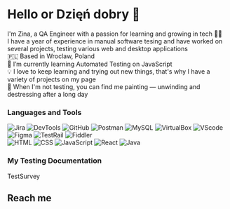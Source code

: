 # Hello or Dzięń dobry 👋

I'm Zina, a QA Engineer with a passion for learning and growing in tech 👩‍💻 \
I have a year of experience in manual software tesing and have worked on several projects, testing various web and desktop applications \
🇵🇱 Based in Wroclaw, Poland \
🌱 I’m currently learning Automated Testing on JavaScript \
💡 I love to keep learning and trying out new things, that's why I have a variety of projects on my page \
🎨 When I'm not testing, you can find me painting — unwinding and destressing after a long day

### Languages and Tools

![Jira](https://img.shields.io/badge/Jira-f7f7f7?style=for-the-badge&logo=jira&logoColor=1B72ED)
![DevTools](https://img.shields.io/badge/DevTools-f7f7f7?style=for-the-badge&logo=googlechrome&logoColor=0281F2)
![GitHub](https://img.shields.io/badge/GitHub-f7f7f7?style=for-the-badge&logo=GitHub&logoColor=9656B0)
![Postman](https://img.shields.io/badge/Postman-f7f7f7?style=for-the-badge&logo=Postman&logoColor=F76837)
![MySQL](https://img.shields.io/badge/MySQL-f7f7f7?style=for-the-badge&logo=mysql&logoColor=017979)
![VirtualBox](https://img.shields.io/badge/VirtualBox-f7f7f7?style=for-the-badge&logo=VirtualBox&logoColor=17365E)
![VScode](https://img.shields.io/badge/VScode-f7f7f7?style=for-the-badge&logo=visualstudiocode&logoColor=0175C5)
![Figma](https://img.shields.io/badge/Figma-f7f7f7?style=for-the-badge&logo=Figma&logoColor=F86E5F)
![TestRail](https://img.shields.io/badge/TestRail-f7f7f7?style=for-the-badge&logo=testrail&logoColor=1B72ED)
![Fiddler](https://img.shields.io/badge/Fiddler-f7f7f7?style=for-the-badge&logo=Fiddler&logoColor=1B72ED)\
![HTML](https://img.shields.io/badge/HTML-f7f7f7?style=for-the-badge&logo=HTML5&logoColor=DC4A25)
![CSS](https://img.shields.io/badge/CSS-f7f7f7?style=for-the-badge&logo=CSS3&logoColor=244BDD)
![JavaScript](https://img.shields.io/badge/JavaScript-f7f7f7?style=for-the-badge&logo=JavaScript&logoColor=F7C327)
![React](https://img.shields.io/badge/React-f7f7f7?style=for-the-badge&logo=React&logoColor=03D1F6)
![Java](https://img.shields.io/badge/Java-f7f7f7?style=for-the-badge&logo=Java&logoColor=1B72ED)

### My Testing Documentation

TestSurvey

## Reach me

<!--
**aivirrne/aivirrne** is a ✨ _special_ ✨ repository because its `README.md` (this file) appears on your GitHub profile.

Here are some ideas to get you started:

- 🔭 I’m currently working on ...
- 🌱 I’m currently learning ...
- 👯 I’m looking to collaborate on ...
- 🤔 I’m looking for help with ...
- 💬 Ask me about ...
- 📫 How to reach me: ...
- 😄 Pronouns: ...
- ⚡ Fun fact: ...
-->
